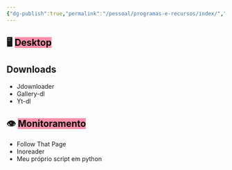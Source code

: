 ```yaml
---
{"dg-publish":true,"permalink":"/pessoal/programas-e-recursos/index/","noteIcon":""}
---
```


## 🖥 <mark style="background: #FF5582A6;">Desktop</mark>

## Downloads
 
- Jdownloader
- Gallery-dl
- Yt-dl

## 👁 <mark style="background: #FF5582A6;">Monitoramento</mark>
- Follow That Page
- Inoreader
- Meu próprio script em python



